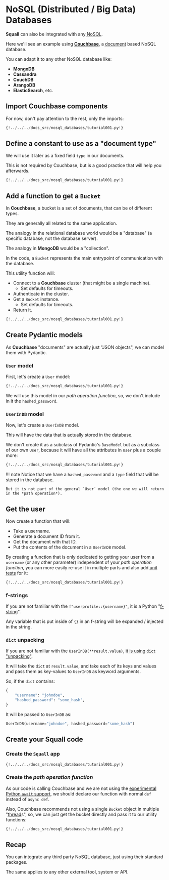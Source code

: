 # NoSQL (Distributed / Big Data) Databases

**Squall** can also be integrated with any <abbr title="Distributed database (Big Data), also 'Not Only SQL'">NoSQL</abbr>.

Here we'll see an example using **<a href="https://www.couchbase.com/" class="external-link" target="_blank">Couchbase</a>**, a <abbr title="Document here refers to a JSON object (a dict), with keys and values, and those values can also be other JSON objects, arrays (lists), numbers, strings, booleans, etc.">document</abbr> based NoSQL database.

You can adapt it to any other NoSQL database like:

* **MongoDB**
* **Cassandra**
* **CouchDB**
* **ArangoDB**
* **ElasticSearch**, etc.

## Import Couchbase components

For now, don't pay attention to the rest, only the imports:

```Python hl_lines="3-5"
{!../../../docs_src/nosql_databases/tutorial001.py!}
```

## Define a constant to use as a "document type"

We will use it later as a fixed field `type` in our documents.

This is not required by Couchbase, but is a good practice that will help you afterwards.

```Python hl_lines="9"
{!../../../docs_src/nosql_databases/tutorial001.py!}
```

## Add a function to get a `Bucket`

In **Couchbase**, a bucket is a set of documents, that can be of different types.

They are generally all related to the same application.

The analogy in the relational database world would be a "database" (a specific database, not the database server).

The analogy in **MongoDB** would be a "collection".

In the code, a `Bucket` represents the main entrypoint of communication with the database.

This utility function will:

* Connect to a **Couchbase** cluster (that might be a single machine).
    * Set defaults for timeouts.
* Authenticate in the cluster.
* Get a `Bucket` instance.
    * Set defaults for timeouts.
* Return it.

```Python hl_lines="12-21"
{!../../../docs_src/nosql_databases/tutorial001.py!}
```

## Create Pydantic models

As **Couchbase** "documents" are actually just "JSON objects", we can model them with Pydantic.

### `User` model

First, let's create a `User` model:

```Python hl_lines="24-28"
{!../../../docs_src/nosql_databases/tutorial001.py!}
```

We will use this model in our *path operation function*, so, we don't include in it the `hashed_password`.

### `UserInDB` model

Now, let's create a `UserInDB` model.

This will have the data that is actually stored in the database.

We don't create it as a subclass of Pydantic's `BaseModel` but as a subclass of our own `User`, because it will have all the attributes in `User` plus a couple more:

```Python hl_lines="31-33"
{!../../../docs_src/nosql_databases/tutorial001.py!}
```

!!! note
    Notice that we have a `hashed_password` and a `type` field that will be stored in the database.

    But it is not part of the general `User` model (the one we will return in the *path operation*).

## Get the user

Now create a function that will:

* Take a username.
* Generate a document ID from it.
* Get the document with that ID.
* Put the contents of the document in a `UserInDB` model.

By creating a function that is only dedicated to getting your user from a `username` (or any other parameter) independent of your *path operation function*, you can more easily re-use it in multiple parts and also add <abbr title="Automated test, written in code, that checks if another piece of code is working correctly.">unit tests</abbr> for it:

```Python hl_lines="36-42"
{!../../../docs_src/nosql_databases/tutorial001.py!}
```

### f-strings

If you are not familiar with the `f"userprofile::{username}"`, it is a Python "<a href="https://docs.python.org/3/glossary.html#term-f-string" class="external-link" target="_blank">f-string</a>".

Any variable that is put inside of `{}` in an f-string will be expanded / injected in the string.

### `dict` unpacking

If you are not familiar with the `UserInDB(**result.value)`, <a href="https://docs.python.org/3/glossary.html#term-argument" class="external-link" target="_blank">it is using `dict` "unpacking"</a>.

It will take the `dict` at `result.value`, and take each of its keys and values and pass them as key-values to `UserInDB` as keyword arguments.

So, if the `dict` contains:

```Python
{
    "username": "johndoe",
    "hashed_password": "some_hash",
}
```

It will be passed to `UserInDB` as:

```Python
UserInDB(username="johndoe", hashed_password="some_hash")
```

## Create your **Squall** code

### Create the `Squall` app

```Python hl_lines="46"
{!../../../docs_src/nosql_databases/tutorial001.py!}
```

### Create the *path operation function*

As our code is calling Couchbase and we are not using the <a href="https://docs.couchbase.com/python-sdk/2.5/async-programming.html#asyncio-python-3-5" class="external-link" target="_blank">experimental Python <code>await</code> support</a>, we should declare our function with normal `def` instead of `async def`.

Also, Couchbase recommends not using a single `Bucket` object in multiple "<abbr title="A sequence of code being executed by the program, while at the same time, or at intervals, there can be others being executed too.">thread</abbr>s", so, we can just get the bucket directly and pass it to our utility functions:

```Python hl_lines="49-53"
{!../../../docs_src/nosql_databases/tutorial001.py!}
```

## Recap

You can integrate any third party NoSQL database, just using their standard packages.

The same applies to any other external tool, system or API.
